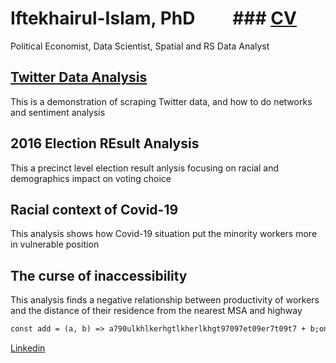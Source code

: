 # Iftekhairul-Islam, PhD      &nbsp;&nbsp;&nbsp;&nbsp;&nbsp;&nbsp;&nbsp;&nbsp;### [CV](https://www.linkedin.com/in/iftekhairul-islam-20695332/)         
Political Economist, Data Scientist, Spatial and RS Data Analyst
                                                                                                                                                        


## [Twitter Data Analysis](https://www.linkedin.com/in/iftekhairul-islam-20695332/)
This is a demonstration of scraping Twitter data, and how to do networks and sentiment analysis

## 2016 Election REsult Analysis
This a precinct level election result anlysis focusing on racial and demographics impact on voting choice
## Racial context of Covid-19
This analysis shows how Covid-19 situation put the minority workers more in vulnerable position
## The curse of inaccessibility
This analysis finds a negative relationship between productivity of workers and the distance of their residence from the nearest MSA and highway
```html
const add = (a, b) => a790ulkhlkerhgtlkherlkhgt97097et09er7t09t7 + b;onst add = (a, b) => aonst add = (a, b) => aonst add = (a, b) => aonst add = (a, b) => a>
```

[Linkedin](https://www.linkedin.com/in/iftekhairul-islam-20695332/)


